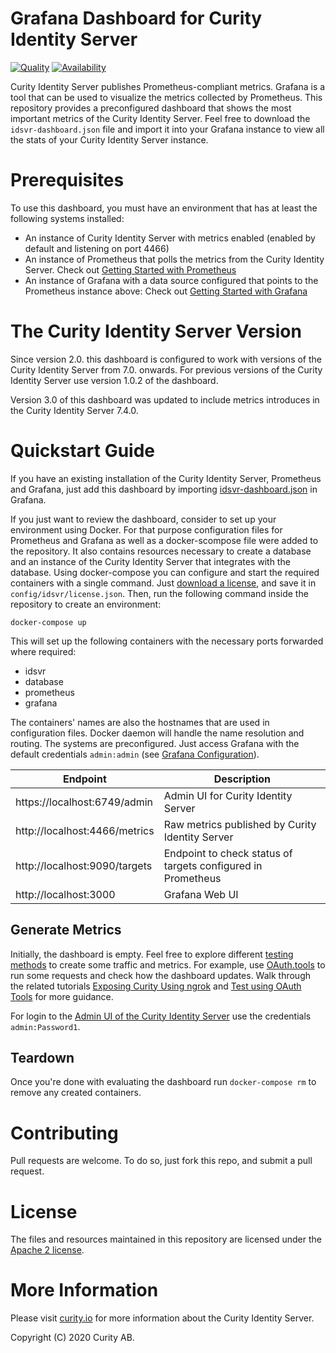 # Grafana Dashboard for Curity Identity Server

[![Quality](https://img.shields.io/badge/quality-production-green)](https://curity.io/resources/code-examples/status/)
[![Availability](https://img.shields.io/badge/availability-binary-blue)](https://curity.io/resources/code-examples/status/)

Curity Identity Server publishes Prometheus-compliant metrics. Grafana is a tool that can be used to visualize the metrics collected by Prometheus.
This repository provides a preconfigured dashboard that shows the most important metrics of the Curity Identity Server. Feel free to download the `idsvr-dashboard.json` file and import it into your Grafana instance to view all the stats of your Curity Identity Server instance.

# Prerequisites

To use this dashboard, you must have an environment that has at least the following systems installed:

* An instance of Curity Identity Server with metrics enabled (enabled by default and listening on port 4466)
* An instance of Prometheus that polls the metrics from the Curity Identity Server.
Check out [Getting Started with Prometheus](https://prometheus.io/docs/prometheus/latest/getting_started/)
* An instance of Grafana with a data source configured that points to the Prometheus instance above:
Check out [Getting Started with Grafana](https://grafana.com/docs/grafana/latest/guides/getting_started/)

# The Curity Identity Server Version

Since version 2.0. this dashboard is configured to work with versions of the Curity Identity Server from 7.0. onwards.
For previous versions of the Curity Identity Server use version 1.0.2 of the dashboard.

Version 3.0 of this dashboard was updated to include metrics introduces in the Curity Identity Server 7.4.0.

# Quickstart Guide
If you have an existing installation of the Curity Identity Server, Prometheus and Grafana, just add this dashboard by importing [idsvr-dashboard.json](idsvr-dashboard.json) in Grafana.

If you just want to review the dashboard, consider to set up your environment using Docker. For that purpose configuration files for Prometheus and Grafana as well as a docker-scompose file were added to the repository. It also contains resources necessary to create a database and an instance of the Curity Identity Server that integrates with the database. Using docker-compose you can configure and start the required containers with a single command. Just [download a license](https://developer.curity.io/licenses), and save it in `config/idsvr/license.json`. Then, run the following command inside the repository to create an environment:

```
docker-compose up
```

This will set up the following containers with the necessary ports forwarded where required:

* idsvr
* database
* prometheus
* grafana

The containers' names are also the hostnames that are used in configuration files. Docker daemon will handle the name resolution and routing.
The systems are preconfigured. Just access Grafana with the default credentials `admin:admin` (see [Grafana Configuration](https://grafana.com/docs/grafana/latest/installation/configuration/#admin-user)).

| Endpoint                       | Description                                                  |
|--------------------------------|--------------------------------------------------------------|
| https://localhost:6749/admin   | Admin UI for Curity Identity Server                          |
| http://localhost:4466/metrics  | Raw metrics published by Curity Identity Server              |
| http://localhost:9090/targets  | Endpoint to check status of targets configured in Prometheus |
| http://localhost:3000          | Grafana Web UI                                               |


## Generate Metrics

Initially, the dashboard is empty. Feel free to explore different [testing methods](https://curity.io/resources/tryit/) to create some traffic and metrics. For example, use [OAuth.tools](https://oauth.tools/) to run some requests and check how the dashboard updates. Walk through the related tutorials [Exposing Curity Using ngrok](https://curity.io/resources/learn/expose-local-curity-ngrok/) and [Test using OAuth Tools](https://curity.io/resources/learn/test-using-oauth-tools/) for more guidance.

For login to the [Admin UI of the Curity Identity Server](https://localhost:6749/admin) use the credentials `admin:Password1`.

## Teardown

Once you're done with evaluating the dashboard run `docker-compose rm` to remove any created containers.

# Contributing

Pull requests are welcome. To do so, just fork this repo, and submit a pull request.

# License

The files and resources maintained in this repository are licensed under the [Apache 2 license](LICENSE).

# More Information

Please visit [curity.io](https://curity.io/) for more information about the Curity Identity Server.

Copyright (C) 2020 Curity AB.

